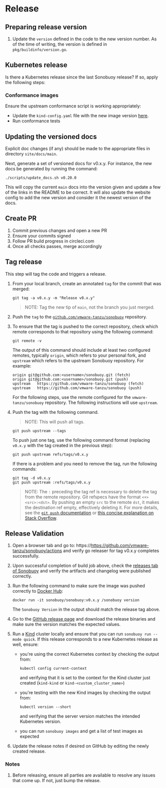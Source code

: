 # Release

## Preparing release version

1. Update the `version` defined in the code to the new version number.
   As of the time of writing, the version is defined in `pkg/buildinfo/version.go`.

## Kubernetes release
Is there a Kubernetes release since the last Sonobuoy release? If so, apply the following steps:

### Conformance images
Ensure the upstream conformance script is working appropriately:
  * Update the `kind-config.yaml` file with the new image version [here](https://github.com/vmware-tanzu/sonobuoy/blob/main/kind-config.yaml).
  * Run conformance tests

## Updating the versioned docs
Explicit doc changes (if any) should be made to the appropriate files in directory `site/docs/main`.

Next, generate a set of versioned docs for v0.x.y. For instance, the new docs be generated by running the command:

```
./scripts/update_docs.sh v0.20.0
```

This will copy the current `main` docs into the version given and update
a few of the links in the README to be correct. It will also update
the website config to add the new version and consider it the newest
version of the docs.

## Create PR
1. Commit previous changes and open a new PR
2. Ensure your commits signed
3. Follow PR build progress in circleci.com
4. Once all checks passes, merge accordingly

## Tag release
This step will tag the code and triggers a release.

1. From your local branch, create an annotated `tag` for the commit that was merged:

    ```
    git tag -a v0.x.y -m "Release v0.x.y"
    ```

    > NOTE: Tag the new tip of `main`, not the branch you just merged.

1. Push the `tag` to the [`github.com/vmware-tanzu/sonobuoy`](https://github.com/vmware-tanzu/sonobuoy/) repository.
2. To ensure that the tag is pushed to the correct repository, check which remote corresponds to that repository using the following command:

     ```
     git remote -v
     ```
     The output of this command should include at least two configured remotes, typically `origin`, which refers to your personal fork, and `upstream` which refers to the upstream Sonobuoy repository.
     For example:

     ```
     origin	git@github.com:<username>/sonobuoy.git (fetch)
     origin	git@github.com:<username>/sonobuoy.git (push)
     upstream	https://github.com/vmware-tanzu/sonobuoy (fetch)
     upstream	https://github.com/vmware-tanzu/sonobuoy (push)
     ```
     For the following steps, use the remote configured for the `vmware-tanzu/sonobuoy` repository.
     The following instructions will use `upstream`.
1. Push the tag with the following command.
     > NOTE: This will push all tags.

     ```
     git push upstream --tags
     ```
     To push just one tag, use the following command format (replacing `v0.x.y` with the tag created in the previous step):

     ```
     git push upstream refs/tags/v0.x.y
     ```
     If there is a problem and you need to remove the tag, run the following commands:

     ```
     git tag -d v0.x.y
     git push upstream :refs/tags/v0.x.y
     ```
     > NOTE: The `:` preceding the tag ref is necessary to delete the tag from the remote repository.
     > Git refspecs have the format `<+><src>:<dst>`.
     > By pushing an empty `src` to the remote `dst`, it makes the destination ref empty, effectively deleting it.
     > For more details, see the [`git push` documentation](https://git-scm.com/docs/git-push) or [this concise explanation on Stack Overflow](https://stackoverflow.com/a/7303710).


## Release Validation
1. Open a browser tab and go to: https://https://github.com/vmware-tanzu/sonobuoy/actions and verify go releaser for tag v0.x.y completes successfully.
1. Upon successful completion of build job above, check the [releases tab of Sonobuoy](https://github.com/vmware-tanzu/sonobuoy/releases) and verify the artifacts and changelog were published correctly.
1. Run the following command to make sure the image was pushed correctly to [Docker Hub][dockerhub]:

   ```
   docker run -it sonobuoy/sonobuoy:v0.x.y /sonobuoy version
   ```
   The `Sonobuoy Version` in the output should match the release tag above.
1. Go to the [GitHub release page](https://github.com/vmware-tanzu/sonobuoy/releases) and download the release binaries and make sure the version matches the expected values.
2. Run a [Kind](https://github.com/kubernetes-sigs/kind) cluster locally and ensure that you can run `sonobuoy run --mode quick`.
   If this release corresponds to a new Kubernetes release as well, ensure:

    * you're using the correct Kubernetes context by checking the output from:

      ```
      kubectl config current-context
      ```

      and verifying that it is set to the context for the Kind cluster just created (`kind-kind` or `kind-<custom_cluster_name>`)
    * you're testing with the new Kind images by checking the output from:

      ```
      kubectl version --short
      ```

      and verifying that the server version matches the intended Kubernetes version.
    * you can run `sonobuoy images` and get a list of test images as expected
2. Update the release notes if desired on GitHub by editing the newly created release.

### Notes
1. Before releasing, ensure all parties are available to resolve any issues that come up. If not, just bump the release.

[gendocs]: #generating-a-new-set-of-versioned-docs
[dockerhub]: https://cloud.docker.com/u/sonobuoy/repository/docker/sonobuoy/sonobuoy/tags
